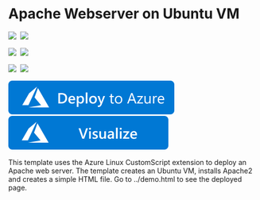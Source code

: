 # Apache Webserver on Ubuntu VM

<IMG SRC="https://azurequickstartsservice.blob.core.windows.net/badges/apache2-on-ubuntu-vm/PublicLastTestDate.svg" />&nbsp;
<IMG SRC="https://azurequickstartsservice.blob.core.windows.net/badges/apache2-on-ubuntu-vm/PublicDeployment.svg" />&nbsp;

<IMG SRC="https://azurequickstartsservice.blob.core.windows.net/badges/apache2-on-ubuntu-vm/FairfaxLastTestDate.svg" />&nbsp;
<IMG SRC="https://azurequickstartsservice.blob.core.windows.net/badges/apache2-on-ubuntu-vm/FairfaxDeployment.svg" />&nbsp;

<IMG SRC="https://azurequickstartsservice.blob.core.windows.net/badges/apache2-on-ubuntu-vm/BestPracticeResult.svg" />&nbsp;
<IMG SRC="https://azurequickstartsservice.blob.core.windows.net/badges/apache2-on-ubuntu-vm/CredScanResult.svg" />&nbsp;

<a href="https://portal.azure.com/#create/Microsoft.Template/uri/https%3A%2F%2Fraw.githubusercontent.com%2FAzure%2Fazure-quickstart-templates%2Fmaster%2Fapache2-on-ubuntu-vm%2Fazuredeploy.json" target="_blank"><img src="https://raw.githubusercontent.com/Azure/azure-quickstart-templates/master/1-CONTRIBUTION-GUIDE/images/deploytoazure.svg?sanitize=true"/></a>
<a href="http://armviz.io/#/?load=https%3A%2F%2Fraw.githubusercontent.com%2FAzure%2Fazure-quickstart-templates%2Fmaster%2Fapache2-on-ubuntu-vm%2Fazuredeploy.json" target="_blank">
    <img src="https://raw.githubusercontent.com/Azure/azure-quickstart-templates/master/1-CONTRIBUTION-GUIDE/images/visualizebutton.svg?sanitize=true"/>
</a>

This template uses the Azure Linux CustomScript extension to deploy an Apache web server. The template creates an Ubuntu VM, installs Apache2 and creates a simple HTML file. Go to ../demo.html to see the deployed page.

